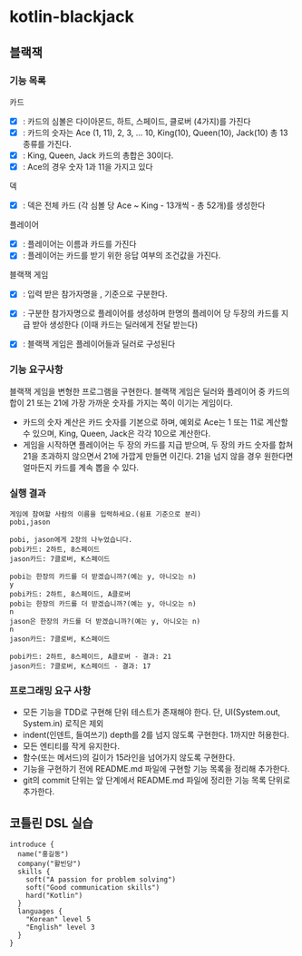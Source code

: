 # kotlin-blackjack

## 블랙잭

### 기능 목록

카드
- [x] : 카드의 심볼은 다이아몬드, 하트, 스페이드, 클로버 (4가지)를 가진다
- [x] : 카드의 숫자는 Ace (1, 11), 2, 3, ... 10, King(10), Queen(10), Jack(10) 총 13 종류를 가진다.
- [x] : King, Queen, Jack 카드의 총합은 30이다.
- [x] : Ace의 경우 숫자 1과 11을 가지고 있다

덱
- [x] : 덱은 전체 카드 (각 심볼 당 Ace ~ King - 13개씩 - 총 52개)를 생성한다

플레이어
- [x] : 플레이어는 이름과 카드를 가진다
- [x] : 플레이어는 카드를 받기 위한 응답 여부의 조건값을 가진다.

블랙잭 게임
- [x] : 입력 받은 참가자명을 , 기준으로 구분한다.
- [x] : 구분한 참가자명으로 플레이어를 생성하며 한명의 플레이어 당 두장의 카드를 지급 받아 생성한다 (이때 카드는 딜러에게 전달 받는다)
- [x] : 블랙잭 게임은 플레이어들과 딜러로 구성된다


### 기능 요구사항
블랙잭 게임을 변형한 프로그램을 구현한다. 블랙잭 게임은 딜러와 플레이어 중 카드의 합이 21 또는 21에 가장 가까운 숫자를 가지는 쪽이 이기는 게임이다.

- 카드의 숫자 계산은 카드 숫자를 기본으로 하며, 예외로 Ace는 1 또는 11로 계산할 수 있으며, King, Queen, Jack은 각각 10으로 계산한다.
- 게임을 시작하면 플레이어는 두 장의 카드를 지급 받으며, 두 장의 카드 숫자를 합쳐 21을 초과하지 않으면서 21에 가깝게 만들면 이긴다. 21을 넘지 않을 경우 원한다면 얼마든지 카드를 계속 뽑을 수 있다.

### 실행 결과
```
게임에 참여할 사람의 이름을 입력하세요.(쉼표 기준으로 분리)
pobi,jason

pobi, jason에게 2장의 나누었습니다.
pobi카드: 2하트, 8스페이드
jason카드: 7클로버, K스페이드

pobi는 한장의 카드를 더 받겠습니까?(예는 y, 아니오는 n)
y
pobi카드: 2하트, 8스페이드, A클로버
pobi는 한장의 카드를 더 받겠습니까?(예는 y, 아니오는 n)
n
jason은 한장의 카드를 더 받겠습니까?(예는 y, 아니오는 n)
n
jason카드: 7클로버, K스페이드

pobi카드: 2하트, 8스페이드, A클로버 - 결과: 21
jason카드: 7클로버, K스페이드 - 결과: 17
```

### 프로그래밍 요구 사항
- 모든 기능을 TDD로 구현해 단위 테스트가 존재해야 한다. 단, UI(System.out, System.in) 로직은 제외
- indent(인덴트, 들여쓰기) depth를 2를 넘지 않도록 구현한다. 1까지만 허용한다.
- 모든 엔티티를 작게 유지한다.
- 함수(또는 메서드)의 길이가 15라인을 넘어가지 않도록 구현한다.
- 기능을 구현하기 전에 README.md 파일에 구현할 기능 목록을 정리해 추가한다.
- git의 commit 단위는 앞 단계에서 README.md 파일에 정리한 기능 목록 단위로 추가한다.

## 코틀린 DSL 실습

```
introduce {
  name("홍길동")
  company("활빈당")
  skills {
    soft("A passion for problem solving")
    soft("Good communication skills")
    hard("Kotlin")
  }
  languages {
    "Korean" level 5
    "English" level 3
  }
}
```